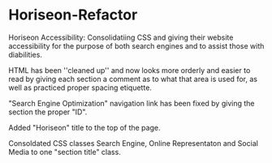 # Horiseon-Refactor
Horiseon Accessibility: Consolidatiing CSS and giving their website accessibility for the purpose of both search engines and to assist those with diabilities.

HTML has been ''cleaned up'' and now looks more orderly and easier to read by giving each section a comment as to what that area is used for, as well as practiced proper spacing etiquette.

"Search Engine Optimization" navigation link has been fixed by giving the section the proper "ID".

Added "Horiseon" title to the top of the page.

Consoldated CSS classes  Search Engine, Online Representaton and Social Media to one "section title" class.
